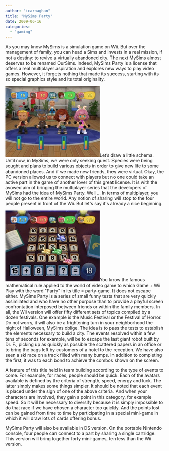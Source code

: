 ```yaml
---
author: "icarnaghan"
title: "MySims Party"
date: 2009-06-16
categories: 
  - "gaming"
---
```


As you may know MySims is a simulation game on Wii. But over the management of family, you can head a Sims and invests in a real mission, if not a destiny: to revive a virtually abandoned city. The next MySims almost deserves to be renamed OurSims. Indeed, MySims Party is a license that offers a real multiplayer aspiration and explores new ways to play video games. However, it forgets nothing that made its success, starting with its so special graphics style and its total originality.

![MySims.3](images/MySims.3-1-300x225.jpg)Let’s draw a little schema. Until now, in MySims, we were only seeking quest. Species were being sought and plans to build various objects in order to give new life to some abandoned places. And if we made new friends, they were virtual. Okay, the PC version allowed us to connect with players but no one could take an active part in the game of another lover of this great license. It is with the avowed aim of bringing the multiplayer series that the developers of MySims had the idea of MySims Party. Well ... In terms of multiplayer, you will not go to the entire world. Any notion of sharing will stop to the four people present in front of the Wii. But let's say it's already a nice beginning.

![MySims.2](images/MySims.2-300x225.jpg)You know the famous mathematical rule applied to the world of video game to which Game + Wii Play with the word "Party" in its title = party-game. It does not escape either. MySims Party is a series of small funny tests that are very quickly assimilated and who have no other purpose than to provide a playful screen confrontation interposed between friends or within the family members. In all, the Wii version will offer fifty different sets of topics compiled by a dozen festivals. One example is the Music Festival or the Festival of Horror. Do not worry, it will also be a frightening turn in your neighborhood the night of Halloween, MySims oblige. The idea is to pass the tests to establish the elements necessary to build a city. The events resolved within a few tens of seconds for example, will be to escape the last giant robot built by Dr. F., picking up as quickly as possible the scattered papers in an office or to bring the bags left by customers of a hotel to the reception. We have also seen a ski race on a track filled with many bumps. In addition to completing the first, it was to each bond to achieve the combos shown on the screen.

A feature of this title held in team building according to the type of events to come. For example, for races, people should be quick. Each of the avatars available is defined by the criteria of strength, speed, energy and luck. The latter simply makes some things simpler. It should be noted that each event is placed under the sign of one of the above criteria. And when your characters are involved, they gain a point in this category, for example speed. So it will be necessary to diversify because it is simply impossible to do that race if we have chosen a character too quickly. And the points lost can be gained from time to time by participating in a special mini-game in which it will draw lots of cards offering bonus.

MySims Party will also be available in DS version. On the portable Nintendo console, four people can connect to a part by sharing a single cartridge. This version will bring together forty mini-games, ten less than the Wii version.
